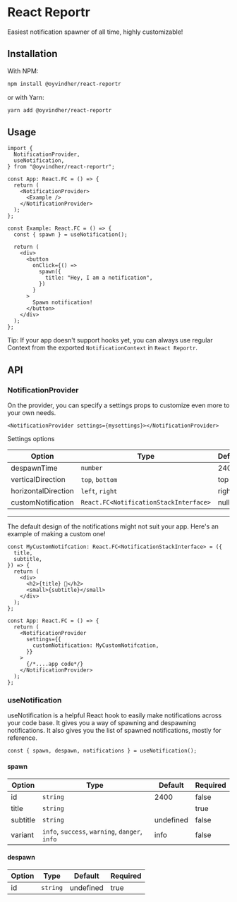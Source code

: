# React Reportr

Easiest notification spawner of all time, highly customizable!

## Installation

With NPM:

```sh
npm install @oyvindher/react-reportr
```

or with Yarn:

```sh
yarn add @oyvindher/react-reportr
```

## Usage

```tsx
import {
  NotificationProvider,
  useNotification,
} from "@oyvindher/react-reportr";

const App: React.FC = () => {
  return (
    <NotificationProvider>
      <Example />
    </NotificationProvider>
  );
};

const Example: React.FC = () => {
  const { spawn } = useNotification();

  return (
    <div>
      <button
        onClick={() =>
          spawn({
            title: "Hey, I am a notification",
          })
        }
      >
        Spawn notification!
      </button>
    </div>
  );
};
```

Tip: If your app doesn't support hooks yet, you can always use regular Context from the exported `NotificationContext` in `React Reportr`.

## API

### NotificationProvider

On the provider, you can specify a settings props to customize even more to your own needs.

```tsx
<NotificationProvider settings={mysettings}></NotificationProvider>
```

Settings options

| Option              | Type                                   | Default | Required |
| ------------------- | -------------------------------------- | ------- | -------- |
| despawnTime         | `number`                               | 2400    | false    |
| verticalDirection   | `top`, `bottom`                        | top     | false    |
| horizontalDirection | `left`, `right`                        | right   | false    |
| customNotification  | `React.FC<NotificationStackInterface>` | null    | false    |

---

The default design of the notifications might not suit your app. Here's an example of making a custom one!

```tsx
const MyCustomNotifcation: React.FC<NotificationStackInterface> = ({
  title,
  subtitle,
}) => {
  return (
    <div>
      <h2>{title} 👋</h2>
      <small>{subtitle}</small>
    </div>
  );
};

const App: React.FC = () => {
  return (
    <NotificationProvider
      settings={{
        customNotification: MyCustomNotifcation,
      }}
    >
      {/*....app code*/}
    </NotificationProvider>
  );
};
```

### useNotification

useNotification is a helpful React hook to easily make notifications across your code base. It gives you a way of spawning and despawning notifications. It also gives you the list of spawned notifications, mostly for reference.

```tsx
const { spawn, despawn, notifications } = useNotification();
```

#### spawn

| Option   | Type                                           | Default   | Required |
| -------- | ---------------------------------------------- | --------- | -------- |
| id       | `string`                                       | 2400      | false    |
| title    | `string`                                       |           | true     |
| subtitle | `string`                                       | undefined | false    |
| variant  | `info`, `success`, `warning`, `danger`, `info` | info      | false    |

#### despawn

| Option | Type     | Default   | Required |
| ------ | -------- | --------- | -------- |
| id     | `string` | undefined | true     |

